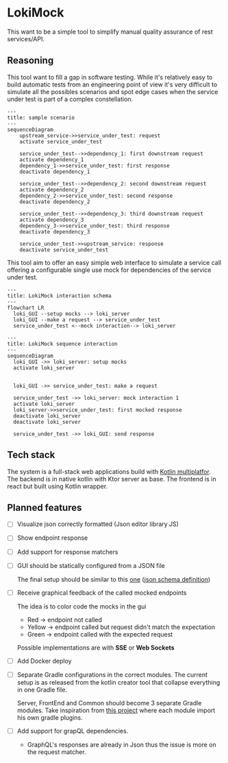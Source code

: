 # LokiMock

This want to be a simple tool to simplify manual quality assurance of rest services/API.   

## Reasoning

This tool want to fill a gap in software testing. While it's relatively easy to build automatic tests from an 
engineering point of view it's very difficult to simulate all the possibles scenarios and spot edge cases when the 
service under test is part of a complex constellation.

```mermaid
---
title: sample scenario
---
sequenceDiagram
    upstream_service->>service_under_test: request 
    activate service_under_test
    
    service_under_test-->>dependency_1: first downstream request
    activate dependency_1
    dependency_1->>service_under_test: first response
    deactivate dependency_1
    
    service_under_test-->>dependency_2: second downstream request
    activate dependency_2
    dependency_2->>service_under_test: second response
    deactivate dependency_2
    
    service_under_test-->>dependency_3: third downstream request
    activate dependency_3
    dependency_3->>service_under_test: third response
    deactivate dependency_3
    
    service_under_test->>upstream_service: response
    deactivate service_under_test
```

This tool aim to offer an easy simple web interface to simulate a service call offering a configurable single use mock 
for dependencies of the service under test.


```mermaid
---
title: LokiMock interaction schema
---
flowchart LR
  loki_GUI --setup mocks --> loki_server
  loki_GUI --make a request --> service_under_test
  service_under_test <--mock interaction--> loki_server
```

```mermaid
---
title: LokiMock sequence interaction
---
sequenceDiagram 
  loki_GUI ->> loki_server: setup mocks
  activate loki_server


  loki_GUI ->> service_under_test: make a request

  service_under_test ->> loki_server: mock interaction 1
  activate loki_server
  loki_server->>service_under_test: first mocked response
  deactivate loki_server
  deactivate loki_server
  
  service_under_test ->> loki_GUI: send response
```

## Tech stack

The system is a full-stack web applications build with [Kotlin multiplatfor](https://kotlinlang.org/docs/multiplatform.html#full-stack-web-applications).
The backend is in native kotlin with Ktor server as base. 
The frontend is in react but built using Kotlin wrapper.

## Planned features 

- [ ] Visualize json correctly formatted (Json editor library JS)
- [ ] Show endpoint response
- [ ] Add support for response matchers
- [ ] GUI should be statically configured from a JSON file

  The final setup should be similar to this [one](./documentation/sampleConfiguration.json)
  ([json schema definition](./documentation/configurationSchema.json))
- [ ] Receive graphical feedback of the called mocked endpoints

  The idea is to color code the mocks in the gui
    - Red -> endpoint not called
    - Yellow -> endpoint called but request didn't match the expectation
    - Green -> endpoint called with the expected request

  Possible implementations are with **SSE** or **Web Sockets**
- [ ] Add Docker deploy
- [ ] Separate Gradle configurations in the correct modules. The current setup is as released from the kotlin creator
  tool that collapse everything in one Gradle file. 

  Server, FrontEnd and Common should become 3 separate Gradle modules. Take inspiration from 
  [this project](https://github.com/Kotlin/kotlin-full-stack-application-demo) where each module import his own gradle plugins.
- [ ] Add support for grapQL dependencies.
  - GraphQL's responses are already in Json thus the issue is more on the request matcher.  

    